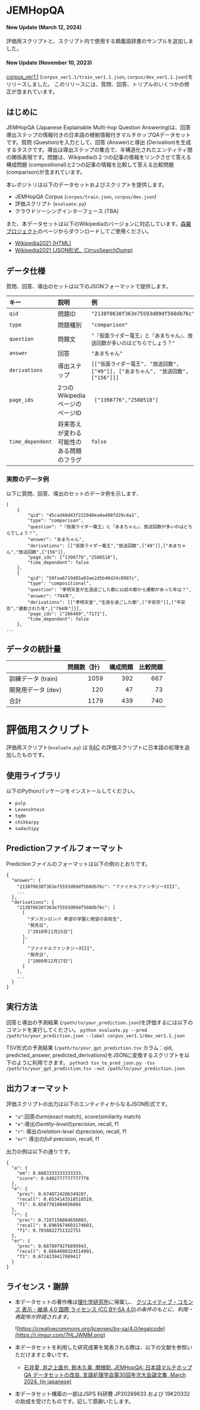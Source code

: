 # JEMHopQA

#### New Update (March 12, 2024)

評価用スクリプトと、スクリプト内で使用する類義語辞書のサンプルを追加しました。

#### New Update (November 10, 2023)

[corpus_ver1.1](corpus_ver1.1) (`corpus_ver1.1/train_ver1.1.json`, `corpus/dev_ver1.1.json`)をリリースしました。 このリリースには、質問、回答、トリプルのいくつかの修正が含まれています。

## はじめに

JEMHopQA (Japanese Explainable Multi-hop Question Answering)は、回答導出ステップの情報付きの日本語の根拠情報付きマルチホップQAデータセットです。質問 (Question)を入力として、回答 (Answer)と導出 (Derivation)を生成するタスクです。導出は導出ステップの集合で、半構造化されたエンティティ間の関係表現です。問題は、Wikipediaの２つの記事の情報をリンクさせて答える構成問題 (compositional)と2つの記事の情報を比較して答える比較問題 (comparison)が含まれています。

本レポジトリは以下のデータセットおよびスクリプトを提供します。

- JEMHopQA Corpus (`corpus/train.json`, `corpus/dev.json`)
- 評価スクリプト (`evaluate.py`)
- クラウドソーシングインターフェース (TBA)

また、本データセットは以下のWikipediaのバージョンに対応しています。[森羅プロジェクト](http://shinra-project.info/)のページからダウンロードしてご使用ください。

* [Wikipedia2021 (HTML)](https://storage.googleapis.com/shinra_data/wikipedia/wikipedia-ja-20210820-html-v2.zip)
* [Wikipedia2021 (JSON形式、CirrusSearchDump)](https://storage.googleapis.com/shinra_data/wikipedia/wikipedia-ja-20210823-json.gz)



## データ仕様

質問、回答、導出のセットは以下のJSONフォーマットで提供します。

| キー             | 説明                                     | 例                                                           |
| :--------------- | :--------------------------------------- | :----------------------------------------------------------- |
| `qid`            | 問題ID                                   | `"2138f0638f363e75593d09df560db76c"`                         |
| `type`           | 問題種別                                 | `"comparison"`                                               |
| `question`       | 問題文                                   | `"『仮面ライダー電王』と『あまちゃん』、放送回数が多いのはどちらでしょう？"` |
| `answer`         | 回答                                     | `"あまちゃん"`                                               |
| `derivations`    | 導出ステップ                             | `[["仮面ライダー電王", "放送回数", ["49"]], ["あまちゃん", "放送回数", ["156"]]]` |
| `page_ids`       | 2つのWikipediaページのページID           | ` ["1398776","2588518"]`                                     |
| `time_dependent` | 将来答えが変わる可能性のある問題のフラグ | `false`                                                      |



### 実際のデータ例

以下に質問、回答、導出のセットのデータ例を示します．

```
[
	{
		"qid": "45cad48d43f222048ea4a498fd29c4a1",
		"type": "comparison",
		"question": "『仮面ライダー電王』と『あまちゃん』、放送回数が多いのはどちらでしょう？",
		"answer": "あまちゃん",
		"derivations": [["仮面ライダー電王","放送回数",["49"]],["あまちゃん","放送回数",["156"]],
		"page_ids": ["1398776","2588518"],
		"time_dependent": false
	},
	{
		"qid": "50faa6719d85a03ae2d5b40d24c8987c",
		"type": "compositional",
		"question": "孝明天皇が生涯過ごした都に以前の都から遷都があった年は？",
		"answer": "794年",
		"derivations": [["孝明天皇","生涯を過ごした都",["平安京"]],["平安京","遷都された年",["794年"]]],
		"page_ids": ["266469","7171"],
		"time_dependent": false
	},
...
```



## データの統計量

|                    | 問題数（計） | 構成問題 | 比較問題 |
| :----------------- | -----------: | -------: | -------: |
| 訓練データ (train) |         1059 |      392 |      667 |
| 開発用データ (dev) |          120 |       47 |       73 |
| 合計               |         1179 |      439 |      740 |



# 評価用スクリプト

評価用スクリプト(`evaluate.py`) は [R4C](https://github.com/naoya-i/r4c/blob/master/src/r4c_evaluate.py) の評価スクリプトに日本語の処理を追加したものです。

## 使用ライブラリ

以下のPythonパッケージをインストールしてください。

- `pulp`
- `Levenshtein`
- `tqdm`
- `chikkarpy`
- `sudachipy`

## Predictionファイルフォーマット

Predictionファイルのフォーマットは以下の例のとおりです。

```
{
  "answer": {
    "2138f0638f363e75593d09df560db76c": "ファイナルファンタジーXIII",
    ...
  },
  "derivations": {
    "2138f0638f363e75593d09df560db76c": [
      [
        "ダンガンロンパ 希望の学園と絶望の高校生", 
        "発売日", 
        ["2010年11月25日"]
      ], 
      [
        "ファイナルファンタジーXIII", 
        "発売日", 
        ["2009年12月17日"]
      ]
    ],
    ...
  }
}
```

## 実行方法

回答と導出の予測結果 (`/path/to/your_prediction.json`)を評価するには以下のコマンドを実行してください。
`python evaluate.py --pred /path/to/your_prediction.json --label corpus_ver1.1/dev_ver1.1.json`

TSV形式の予測結果 (`/path/to/your_gpt_prediction.tsv` カラム：qid, predicted_answer, predicted_derivations)をJSONに変換するスクリプトを以下のように利用できます。
`python3 tsv_to_pred_json.py -tsv /path/to/your_gpt_prediction.tsv -out /path/to/your_prediction.json`

## 出力フォーマット

評価スクリプトの出力は以下のエンティティからなるJSON形式です。

- `"a"`:回答の*em*(exact match), *score*(similarity match) 
- `"e"`:導出の*entity-level*のprecision, recall, f1
- `"r"`: 導出の*relation-level* のprecision, recall, f1
- `"er"`:  導出の*full* precision, recall, f1

出力の例は以下の通りです。

```
{
  "a": {
    "em": 0.6083333333333333, 
    "score": 0.6402777777777778
  }, 
  "e": {
    "prec": 0.6740724206349207, 
    "recall": 0.6534143518518519, 
    "f1": 0.6587781084656084
  }, 
  "r": {
    "prec": 0.7197156084656083, 
    "recall": 0.6965674603174603, 
    "f1": 0.7038822751322751
  }, 
  "er": {
    "prec": 0.6878979276895943, 
    "recall": 0.6664098324514991, 
    "f1": 0.6724239417989417
  }
}
```


## 

## ライセンス・謝辞

- 本データセットの著作権は[理化学研究所](https://www.riken.jp/)に帰属し、 [クリエイティブ・コモンズ 表示 - 継承 4.0 国際 ライセンス (CC BY-SA 4.0)](https://creativecommons.org/licenses/by-sa/4.0/legalcode.txt)*の条件のもとに、利用・再配布が許諾されます。*

  ![https://creativecommons.org/licenses/by-sa/4.0/legalcode](https://i.imgur.com/7HLJWMM.png)

- 本データセットを利用した研究成果を発表される際は、以下の文献を参照いただけますと幸いです。

  - [石井愛, 井之上直也, 鈴木久美, 関根聡. JEMHopQA: 日本語マルチホップ QA データセットの改良. 言語処理学会第30回年次大会論文集, March 2024. (in japanese)](https://www.anlp.jp/proceedings/annual_meeting/2024/pdf_dir/P3-18.pdf) 

- 本データセット構築の一部はJSPS 科研費 JP20269633 および 19K20332 の助成を受けたものです。記して感謝いたします。

